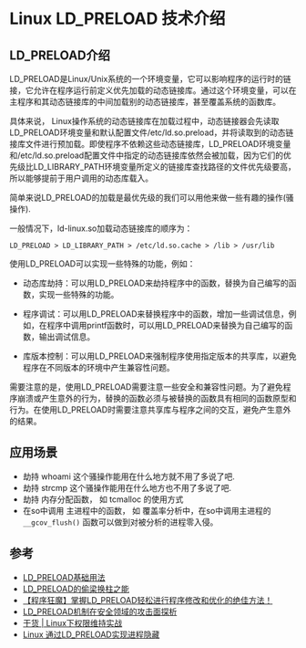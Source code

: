 # Linux LD_PRELOAD 技术介绍

##  LD_PRELOAD介绍

LD_PRELOAD是Linux/Unix系统的一个环境变量，它可以影响程序的运行时的链接，它允许在程序运行前定义优先加载的动态链接库。通过这个环境变量，可以在主程序和其动态链接库的中间加载别的动态链接库，甚至覆盖系统的函数库。

具体来说， Linux操作系统的动态链接库在加载过程中，动态链接器会先读取LD_PRELOAD环境变量和默认配置文件/etc/ld.so.preload，并将读取到的动态链接库文件进行预加载。即使程序不依赖这些动态链接库，LD_PRELOAD环境变量和/etc/ld.so.preload配置文件中指定的动态链接库依然会被加载，因为它们的优先级比LD_LIBRARY_PATH环境变量所定义的链接库查找路径的文件优先级要高，所以能够提前于用户调用的动态库载入。

简单来说LD_PRELOAD的加载是最优先级的我们可以用他来做一些有趣的操作(骚操作).

一般情况下，ld-linux.so加载动态链接库的顺序为：

```
LD_PRELOAD > LD_LIBRARY_PATH > /etc/ld.so.cache > /lib > /usr/lib
```

使用LD_PRELOAD可以实现一些特殊的功能，例如：

- 动态库劫持：可以用LD_PRELOAD来劫持程序中的函数，替换为自己编写的函数，实现一些特殊的功能。

- 程序调试：可以用LD_PRELOAD来替换程序中的函数，增加一些调试信息，例如，在程序中调用printf函数时，可以用LD_PRELOAD来替换为自己编写的函数，输出调试信息。

- 库版本控制：可以用LD_PRELOAD来强制程序使用指定版本的共享库，以避免程序在不同版本的环境中产生兼容性问题。

需要注意的是，使用LD_PRELOAD需要注意一些安全和兼容性问题。为了避免程序崩溃或产生意外的行为，替换的函数必须与被替换的函数具有相同的函数原型和行为。在使用LD_PRELOAD时需要注意共享库与程序之间的交互，避免产生意外的结果。



## 应用场景

- 劫持 whoami 这个骚操作能用在什么地方就不用了多说了吧.
- 劫持 strcmp 这个骚操作能用在什么地方也不用了多说了吧.
- 劫持 内存分配函数， 如 tcmalloc 的使用方式
- 在so中调用 主进程中的函数， 如 覆盖率分析中，在so中调用主进程的 `__gcov_flush()` 函数可以做到对被分析的进程零入侵。

## 参考

- [LD_PRELOAD基础用法](https://ivanzz1001.github.io/records/post/linux/2018/04/08/linux-ld-preload)
- [LD_PRELOAD的偷梁换柱之能 ](https://www.cnblogs.com/net66/p/5609026.html)
- [【程序狂魔】掌握LD_PRELOAD轻松进行程序修改和优化的绝佳方法！](https://blog.csdn.net/Long_xu/article/details/128897509)
- [LD_PRELOAD机制在安全领域的攻击面探析](https://xz.aliyun.com/t/13671?time__1311=GqmxuD9DgD00iQD%2F725BK%2B4ZYei%3DNQDnBaoD)
- [干货 | Linux下权限维持实战](https://cloud.tencent.com/developer/article/1895859)
- [Linux 通过LD_PRELOAD实现进程隐藏](https://jiushill.github.io/posts/906527f2.html)